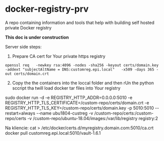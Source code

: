 # docker-registry-prv
A repo containing information and tools that help with building self hosted private Docker registry

**This doc is under construction**

Server side steps:
1. Prepare CA cert for Your private https registry
```
openssl req   -newkey rsa:4096 -nodes -sha256 -keyout certs/domain.key   -addext "subjectAltName = DNS:customreg.epi.local"   -x509 -days 365 -out certs/domain.crt
```
2. Copy the the containers into the loccal folder and then rUn the python sccript tha twill load docker tar files into Your registry

sudo docker run -d -e REGISTRY_HTTP_ADDR=0.0.0.0:5010 -e REGISTRY_HTTP_TLS_CERTIFICATE=/custom-repo/certs/domain.crt -e REGISTRY_HTTP_TLS_KEY=/custom-repo/certs/domain.key \-p 5010:5010 --restart=always  --name ubu1804-custreg -v /custom-repo/certs:/custom-repo/certs -v /custom-repo/ubuntu-18.04/images:/var/lib/registry registry:2


Na kliencie:
cat > /etc/docker/certs.d/myregistry.domain.com:5010/ca.crt
docker pull customreg.epi.local:5010/vault-1.6.1
